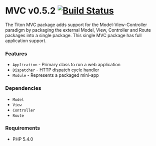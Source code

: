 # MVC v0.5.2 [![Build Status](https://travis-ci.org/titon/mvc.png)](https://travis-ci.org/titon/mvc) #

The Titon MVC package adds support for the Model-View-Controller paradigm by packaging the external Model, View, Controller and Route packages into a single package. This single MVC package has full application support.

### Features ###

* `Application` - Primary class to run a web application
* `Dispatcher` - HTTP dispatch cycle handler
* `Module` - Represents a packaged mini-app

### Dependencies ###

* `Model`
* `View`
* `Controller`
* `Route`

### Requirements ###

* PHP 5.4.0
